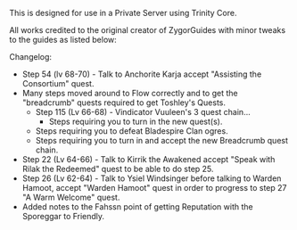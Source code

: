 This is designed for use in a Private Server using Trinity Core.

All works credited to the original creator of ZygorGuides with minor tweaks to the guides as listed below:

Changelog:
+ Step 54 (lv 68-70) - Talk to Anchorite Karja accept "Assisting the Consortium" quest.
+ Many steps moved around to Flow correctly and to get the "breadcrumb" quests required to get Toshley's Quests.
  - Step 115 (Lv 66-68) - Vindicator Vuuleen's 3 quest chain...
    - Steps requiring you to turn in the new quest(s).
  - Steps requiring you to defeat Bladespire Clan ogres.
  - Steps requiring you to turn in and accept the new Breadcrumb quest chain.
+ Step 22 (Lv 64-66) - Talk to Kirrik the Awakened accept "Speak with Rilak the Redeemed" quest to be able to do step 25.
+ Step 26 (Lv 62-64) - Talk to Ysiel Windsinger before talking to Warden Hamoot, accept "Warden Hamoot" quest in order to progress to step 27 "A Warm Welcome" quest.
+ Added notes to the Fahssn point of getting Reputation with the Sporeggar to Friendly.
